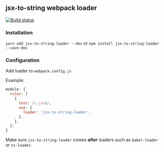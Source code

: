 ## jsx-to-string webpack loader

[![Build status](https://badge.buildkite.com/7b06f4a0e69daeeaddf022521fe20202dc99ad1399cb2e0f8c.svg)](https://buildkite.com/ammo/jsx-to-string-loader)

### Installation

`yarn add jsx-to-string-loader --dev`
or
`npm install jsx-to-string-loader --save-dev`

### Configuration

Add loader to `webpack.config.js`

Example:

```js
module: {
  rules: [
    {
      test: /\.jsx$/,
      use: {
        loader: 'jsx-to-string-loader',
      },
    },
  ];
}
```

Make sure `jsx-to-string-loader` comes **after** loaders such as `babel-loader` or `ts-loader`.
